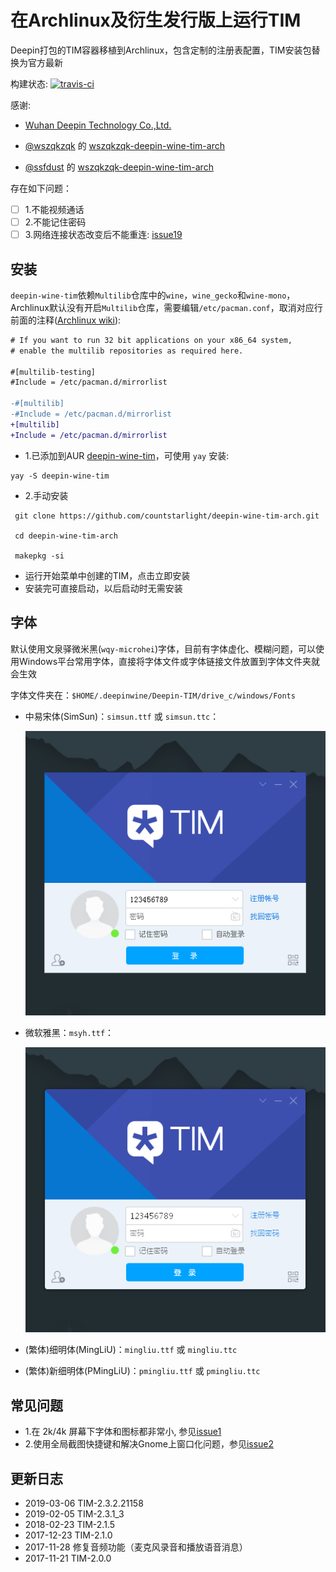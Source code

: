 # 在Archlinux及衍生发行版上运行TIM

Deepin打包的TIM容器移植到Archlinux，包含定制的注册表配置，TIM安装包替换为官方最新

构建状态: [![travis-ci](https://travis-ci.org/countstarlight/deepin-wine-tim-arch.svg?branch=master)](https://travis-ci.org/countstarlight/deepin-wine-tim-arch)

感谢:

* [Wuhan Deepin Technology Co.,Ltd.](http://www.deepin.org/)

* [@wszqkzqk](https://github.com/wszqkzqk) 的 [wszqkzqk-deepin-wine-tim-arch](https://github.com/wszqkzqk/wszqkzqk-deepin-wine-tim-arch)

* [@ssfdust](https://github.com/ssfdust) 的 [wszqkzqk-deepin-wine-tim-arch](https://github.com/ssfdust/wszqkzqk-deepin-wine-tim-arch)

存在如下问题：

- [ ] 1.不能视频通话
- [ ] 2.不能记住密码
- [ ] 3.网络连接状态改变后不能重连: [issue19](https://github.com/countstarlight/deepin-wine-tim-arch/issues/19)

## 安装

`deepin-wine-tim`依赖`Multilib`仓库中的`wine`，`wine_gecko`和`wine-mono`，Archlinux默认没有开启`Multilib`仓库，需要编辑`/etc/pacman.conf`，取消对应行前面的注释([Archlinux wiki](https://wiki.archlinux.org/index.php/Official_repositories#multilib)):

```diff
# If you want to run 32 bit applications on your x86_64 system,
# enable the multilib repositories as required here.

#[multilib-testing]
#Include = /etc/pacman.d/mirrorlist

-#[multilib]
-#Include = /etc/pacman.d/mirrorlist
+[multilib]
+Include = /etc/pacman.d/mirrorlist
```

* 1.已添加到AUR [deepin-wine-tim](https://aur.archlinux.org/packages/deepin-wine-tim/)，可使用 `yay` 安装:
```shell
yay -S deepin-wine-tim
```

* 2.手动安装

```shell
 git clone https://github.com/countstarlight/deepin-wine-tim-arch.git

 cd deepin-wine-tim-arch
  
 makepkg -si
```

* 运行开始菜单中创建的TIM，点击立即安装
* 安装完可直接启动，以后启动时无需安装
## 字体

默认使用文泉驿微米黑(`wqy-microhei`)字体，目前有字体虚化、模糊问题，可以使用Windows平台常用字体，直接将字体文件或字体链接文件放置到字体文件夹就会生效

字体文件夹在：`$HOME/.deepinwine/Deepin-TIM/drive_c/windows/Fonts`

* 中易宋体(SimSun)：`simsun.ttf` 或 `simsun.ttc`：

  ![simsun](simsun.png)

* 微软雅黑：`msyh.ttf`：

  ![msyh](msyh.png)

* (繁体)细明体(MingLiU)：`mingliu.ttf` 或 `mingliu.ttc`
* (繁体)新细明体(PMingLiU)：`pmingliu.ttf` 或 `pmingliu.ttc`
## 常见问题
* 1.在 2k/4k 屏幕下字体和图标都非常小, 参见[issue1](https://github.com/countstarlight/deepin-wine-tim-arch/issues/1)
* 2.使用全局截图快捷键和解决Gnome上窗口化问题，参见[issue2](https://github.com/countstarlight/deepin-wine-tim-arch/issues/2)
## 更新日志

* 2019-03-06 TIM-2.3.2.21158
* 2019-02-05 TIM-2.3.1_3
* 2018-02-23 TIM-2.1.5
* 2017-12-23 TIM-2.1.0
* 2017-11-28 修复音频功能（麦克风录音和播放语音消息）
* 2017-11-21 TIM-2.0.0